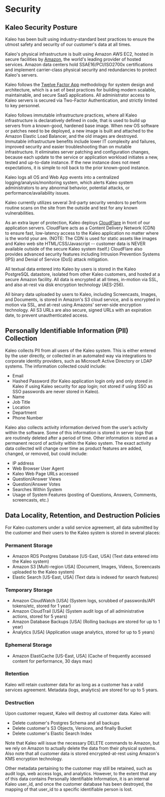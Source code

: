 # Security

## Kaleo Security Posture

Kaleo has been built using industry-standard best practices to ensure the utmost safety and security of our customer's data at all times.

Kaleo's physical infrastructure is built using Amazon AWS EC2, hosted in secure facilities by [Amazon](https://aws.amazon.com/compliance/), the world's leading provider of hosted services. Amazon data centers hold SSAE16/PCI/ISO2700x certifications and implement carrier-class physical security and redundancies to protect Kaleo's servers.

Kaleo follows the [Twelve Factor App](http://12factor.net/) methodology for system design and architecture, which is a set of best practices for building modern scalable, maintainable, and secure SaaS applications. All administrator access to Kaleo servers is secured via Two-Factor Authentication, and strictly limited to key personnel.

Kaleo follows immutable infrastructure practices, where all Kaleo infrastructure is declaratively defined in code, that is used to build up servers from a known-good, hardened base image. When new OS software or patches need to be deployed, a new image is built and attached to the Amazon Elastic Load Balancer, and the old images are destroyed. Immutable infrastructure benefits include lower IT complexity and failures, improved security and easier troubleshooting than on mutable infrastructure. It eliminates server patching and configuration changes, because each update to the service or application workload initiates a new, tested and up-to-date instance. If the new instance does not meet expectations, it is simple to roll back to the prior known-good instance.

Kaleo logs all OS and Web App events into a centralized logging/analysis/monitoring system, which alerts Kaleo system administrators to any abnormal behavior, potential attacks, or performance/availability issues.

Kaleo currently utilizes several 3rd-party security vendors to perform routine scans on the site from the outside and test for any known vulnerabilities.

As an extra layer of protection, Kaleo deploys [CloudFlare](http://www.cloudflare.com) in front of our application servers. CloudFlare acts as a Content Delivery Network (CDN) to ensure fast, low-latency access to the Kaleo application no matter where is the world your are.  (NOTE: The CDN is used for static assets like images and Kaleo web site HTML/CSS/Javascript -- customer data is NEVER available outside of the secure Kaleo system itself.)  CloudFlare also provides advanced security features including Intrusion Prevention Systems (IPS) and Denial of Service (DoS) attack mitigation.

All textual data entered into Kaleo by users is stored in the Kaleo PostgreSQL datastore, isolated from other Kaleo customers, and hosted at a secure Amazon facility. All data is encrypted at all times, in-motion via SSL, and also at-rest via disk encryption technology (AES-256).

All binary data uploaded by users to Kaleo, including Screencasts, Images, and Documents, is stored in Amazon's S3 cloud service, and is encrypted in motion via SSL, and at-rest using Amazons' server-side encryption technology.  All S3 URLs are also secure, signed URLs with an expiration date, to prevent unauthenticated access.

## Personally Identifiable Information (PII) Collection

Kaleo collects PII from all users of the Kaleo system.  This is either entered by the  user directly, or collected in an automated way via integrations to corporate identity providers, such as Microsoft Active Directory or LDAP systems.  The information collected could include:

- Email
- Hashed Password (for Kaleo application login only and only stored in Kaleo if using Kaleo security for app login; not stored if using SSO as SSO passwords are never stored in Kaleo).
- Name
- Job Title
- Location
- Department
- Phone Number

Kaleo also collects activity information derived from the user’s activity within the software. Some of this information is stored in server logs that are routinely deleted after a period of time. Other information is stored as a permanent record of activity within the Kaleo system. The exact activity data collected will change over time as product features are added, changed, or removed, but could include:

- IP address
- Web Browser User Agent
- Kaleo Web Page URLs accessed
- Question/Answer Views
- Question/Answer Votes
- Searches Within System
- Usage of System Features (posting of Questions, Answers, Comments, screencasts, etc.)

## Data Locality, Retention, and Destruction Policies

For Kaleo customers under a valid service agreement, all data submitted by the customer and their users to the Kaleo system is stored in several places:

### Permanent Storage

- Amazon RDS Postgres Database [US-East, USA] (Text data entered into the Kaleo system)
- Amazon S3 [Multi-region USA] (Document, Images, Videos, Screencasts uploaded to the Kaleo system)
- Elastic Search [US-East, USA] (Text data is indexed for search features)

### Temporary Storage

- Amazon CloudWatch [USA] (System logs, scrubbed of passwords/API tokens/etc, stored for 1 year)
- Amazon CloudTrail [USA] (System audit logs of all administrative actions, stored for 5 years)
- Amazon Database Backups [USA] (Rolling backups are stored for up to 1 year)
- Analytics [USA] (Application usage analytics, stored for up to 5 years)

### Ephemeral Storage

- Amazon ElastiCache [US-East, USA] (Cache of frequently accessed content for performance, 30 days max)

### Retention

Kaleo will retain customer data for as long as a customer has a valid services agreement. Metadata (logs, analytics) are stored for up to 5 years.

### Destruction

Upon customer request, Kaleo will destroy all customer data. Kaleo will:

- Delete customer's Postgres Schema and all backups
- Delete customer's S3 Objects, Versions, and finally Bucket
- Delete customer's Elastic Search Index

Note that Kaleo will issue the necessary DELETE commands to Amazon, but we rely on Amazon to actually delete the data from their physical systems. Also note that all customer data is stored encrypted-at-rest using Amazon's KMS encryption technology.

Other metadata pertaining to the customer may still be retained, such as audit logs, web access logs, and analytics. However, to the extent that any of this data contains Personally Identifiable Information, it is an internal Kaleo user_id, and once the customer database has been destroyed, the mapping of that user_id to a specific identifiable person is lost.
